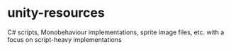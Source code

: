 # unity-resources
C# scripts, Monobehaviour implementations, sprite image files, etc. with a focus on script-heavy implementations
